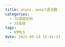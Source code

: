 ```yaml
---
title: async、await语法糖
categories:
  - JS深度剖析
  - JS高级
tags:
  - HTML5
date: 2022-09-14 15:41:13
---
```

